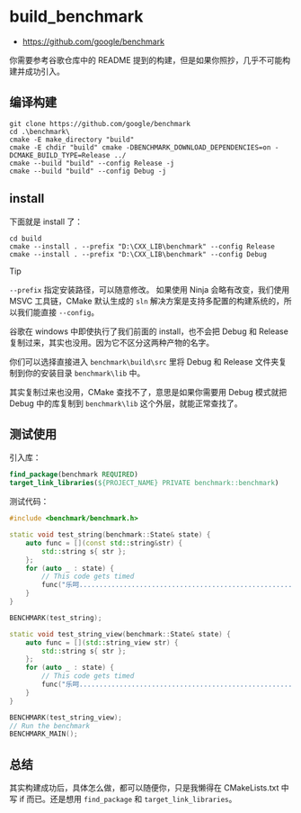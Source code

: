 # build_benchmark

- <https://github.com/google/benchmark>

你需要参考谷歌仓库中的 README 提到的构建，但是如果你照抄，几乎不可能构建并成功引入。

## 编译构建

```shell
git clone https://github.com/google/benchmark
cd .\benchmark\
cmake -E make_directory "build"
cmake -E chdir "build" cmake -DBENCHMARK_DOWNLOAD_DEPENDENCIES=on -DCMAKE_BUILD_TYPE=Release ../
cmake --build "build" --config Release -j
cmake --build "build" --config Debug -j
```

## install

下面就是 install 了：

```shell
cd build
cmake --install . --prefix "D:\CXX_LIB\benchmark" --config Release
cmake --install . --prefix "D:\CXX_LIB\benchmark" --config Debug
```

> [!TIP]
> `--prefix` 指定安装路径，可以随意修改。
> 如果使用 Ninja 会略有改变，我们使用 MSVC 工具链，CMake 默认生成的 `sln` 解决方案是支持多配置的构建系统的，所以我们能直接 `--config`。

谷歌在 windows 中即使执行了我们前面的 install，也不会把 Debug 和 Release 复制过来，其实也没用。因为它不区分这两种产物的名字。

你们可以选择直接进入 `benchmark\build\src` 里将 Debug 和 Release 文件夹复制到你的安装目录 `benchmark\lib` 中。

其实复制过来也没用，CMake 查找不了，意思是如果你需要用 Debug 模式就把 Debug 中的库复制到 `benchmark\lib` 这个外层，就能正常查找了。

## 测试使用

引入库：

```CMake
find_package(benchmark REQUIRED)
target_link_libraries(${PROJECT_NAME} PRIVATE benchmark::benchmark)
```

测试代码：

```cpp
#include <benchmark/benchmark.h>

static void test_string(benchmark::State& state) {
    auto func = [](const std::string&str) {
        std::string s{ str };
    };
    for (auto _ : state) {
        // This code gets timed
        func("乐呵..........................................................................");
    }
}

BENCHMARK(test_string);

static void test_string_view(benchmark::State& state) {
    auto func = [](std::string_view str) {
        std::string s{ str };
    };
    for (auto _ : state) {
        // This code gets timed
        func("乐呵..........................................................................");
    }
}

BENCHMARK(test_string_view);
// Run the benchmark
BENCHMARK_MAIN();
```

## 总结

其实构建成功后，具体怎么做，都可以随便你，只是我懒得在 CMakeLists.txt 中写 if 而已。还是想用 `find_package` 和 `target_link_libraries`。
